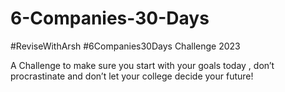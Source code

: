 # 6-Companies-30-Days
#ReviseWithArsh #6Companies30Days Challenge 2023

A Challenge to make sure you start with your goals today , don’t procrastinate and don’t let your college decide your future!
